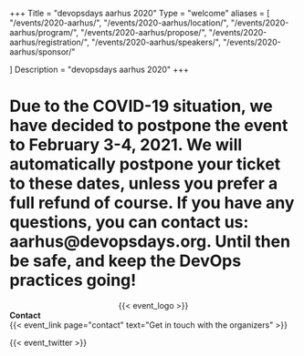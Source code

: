 +++
Title = "devopsdays aarhus 2020"
Type = "welcome"
aliases = [
    "/events/2020-aarhus/",
    "/events/2020-aarhus/location/",
    "/events/2020-aarhus/program/",
    "/events/2020-aarhus/propose/",
    "/events/2020-aarhus/registration/",
    "/events/2020-aarhus/speakers/",
    "/events/2020-aarhus/sponsor/"
    
  ]
Description = "devopsdays aarhus 2020"
+++
<h1>Due to the COVID-19 situation, we have decided to postpone the event to February 3-4, 2021.
We will automatically postpone your ticket to these dates, unless you prefer a full refund of course.
If you have any questions, you can contact us: aarhus@devopsdays.org.
Until then be safe, and keep the DevOps practices going!</h1>
<div style="text-align:center;">
   {{< event_logo >}}
</div>

<div class = "row">
  <div class = "col-md-2">
    <strong>Contact</strong>
  </div>
  <div class = "col-md-8">
    {{< event_link page="contact" text="Get in touch with the organizers" >}}
  </div>
</div>

{{< event_twitter >}}
